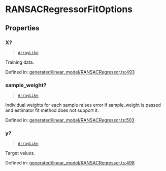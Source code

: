 # RANSACRegressorFitOptions

## Properties

### X?

> [`ArrayLike`](../types/ArrayLike.md)

Training data.

Defined in:  [generated/linear\_model/RANSACRegressor.ts:493](https://github.com/transitive-bullshit/scikit-learn-ts/blob/b59c1ff/packages/sklearn/src/generated/linear_model/RANSACRegressor.ts#L493)

### sample\_weight?

> [`ArrayLike`](../types/ArrayLike.md)

Individual weights for each sample raises error if sample\_weight is passed and estimator fit method does not support it.

Defined in:  [generated/linear\_model/RANSACRegressor.ts:503](https://github.com/transitive-bullshit/scikit-learn-ts/blob/b59c1ff/packages/sklearn/src/generated/linear_model/RANSACRegressor.ts#L503)

### y?

> [`ArrayLike`](../types/ArrayLike.md)

Target values.

Defined in:  [generated/linear\_model/RANSACRegressor.ts:498](https://github.com/transitive-bullshit/scikit-learn-ts/blob/b59c1ff/packages/sklearn/src/generated/linear_model/RANSACRegressor.ts#L498)
